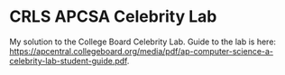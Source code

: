 # CRLS APCSA Celebrity Lab

My solution to the College Board Celebrity Lab. Guide to the lab is here: https://apcentral.collegeboard.org/media/pdf/ap-computer-science-a-celebrity-lab-student-guide.pdf.
